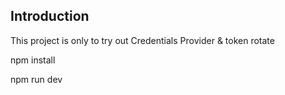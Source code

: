 ## Introduction

This project is only to try out Credentials Provider & token rotate

npm install

npm run dev
